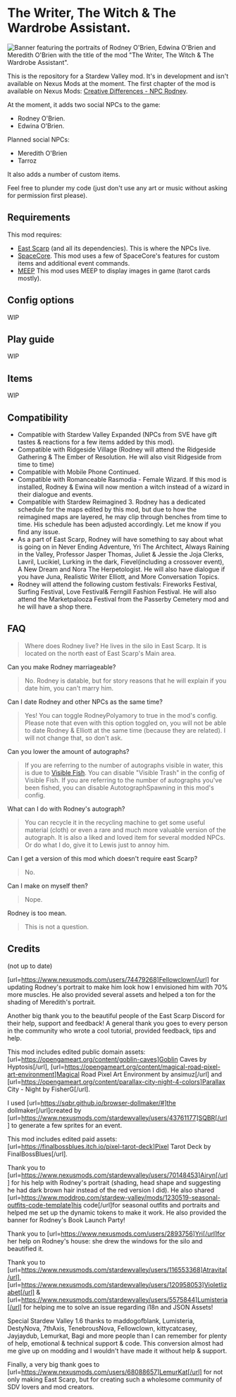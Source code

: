 # The Writer, The Witch & The Wardrobe Assistant.

![Banner featuring the portraits of Rodney O'Brien, Edwina O'Brien and Meredith O'Brien with the title of the mod "The Writer, The Witch & The Wardrobe Assistant".](https://i.postimg.cc/44V9gLDm/WWWA-2024.png)

This is the repository for a Stardew Valley mod. It's in development and isn't available on Nexus Mods at the moment. The first chapter of the mod is available on Nexus Mods: [Creative Differences - NPC Rodney](https://www.nexusmods.com/stardewvalley/mods/13437).

At the moment, it adds two social NPCs to the game:
- Rodney O'Brien.
- Edwina O'Brien.

Planned social NPCs:
- Meredith O'Brien
- Tarroz

It also adds a number of custom items.

Feel free to plunder my code (just don't use any art or music without asking for permission first please).

## Requirements

This mod requires:
- [East Scarp](https://www.nexusmods.com/stardewvalley/mods/5787) (and all its dependencies). This is where the NPCs live.
- [SpaceCore](https://www.nexusmods.com/stardewvalley/mods/1348). This mod uses a few of SpaceCore's features for custom items and additional event commands.
- [MEEP](https://www.nexusmods.com/stardewvalley/mods/14493) This mod uses MEEP to display images in game (tarot cards mostly).

## Config options
WIP
## Play guide
WIP
## Items
WIP
## Compatibility
- Compatible with Stardew Valley Expanded (NPCs from SVE have gift tastes & reactions for a few items added by this mod).
-    Compatible with Ridgeside Village (Rodney will attend the Ridgeside Gathering & The Ember of Resolution. He will also visit Ridgeside from time to time)
-    Compatible with Mobile Phone Continued.
-    Compatible with Romanceable Rasmodia - Female Wizard. If this mod is installed, Rodney & Ewina will now mention a witch instead of a wizard in their dialogue and events.
-    Compatible with Stardew Reimagined 3. Rodney has a dedicated schedule for the maps edited by this mod, but due to how the reimagined maps are layered, he may clip through benches from time to time. His schedule has been adjusted accordingly. Let me know if you find any issue.
-    As a part of East Scarp, Rodney will have something to say about what is going on in Never Ending Adventure, Yri The Architect, Always Raining in the Valley, Professor Jasper Thomas, Juliet & Jessie the Joja Clerks, Lavril, Lucikiel, Lurking in the dark, Fievel(including a crossover event), A New Dream and Nora The Herpetologist.
    He will also have dialogue if you have Juna, Realistic Writer Elliott, and More Conversation Topics.
-    Rodney will attend the following custom festivals: Fireworks Festival, Surfing Festival, Love Festival& Ferngill Fashion Festival. He will also attend the Marketpalooza Festival from the  Passerby Cemetery mod and he will have a shop there.

## FAQ

> Where does Rodney live?
He lives in the silo in East Scarp. It is located on the north east of East Scarp's Main area.

Can you make Rodney marriageable?
> No. Rodney is datable, but for story reasons that he will explain if you date him, you can't marry him.

Can I date Rodney and other NPCs as the same time?
> Yes! You can toggle RodneyPolyamory to true in the mod's config.
> Please note that even with this option toggled on, you will not be able to date Rodney & Elliott at the same time (because they are related). I will not change that, so don't ask.

Can you lower the amount of autographs?
> If you are referring to the number of autographs visible in water, this is due to [Visible Fish](https://www.nexusmods.com/stardewvalley/mods/8897). You can disable "Visible Trash" in the config of Visible Fish.
> If you are referring to the number of autographs you've been fished, you can disable AutotographSpawning in this mod's config.

What can I do with Rodney's autograph?
> You can recycle it in the recycling machine to get some useful material (cloth) or even a rare and much more valuable version of the autograph. It is also a liked and loved item for several modded NPCs. Or do what I do, give it to Lewis just to annoy him.

Can I get a version of this mod which doesn't require east Scarp?
> No.

Can I make on myself then?
> Nope.

Rodney is too mean.
> This is not a question.

## Credits
(not up to date)

[url=https://www.nexusmods.com/users/74479268]Fellowclown[/url] for updating Rodney's portrait to make him look how I envisioned him with 70% more muscles. He also provided several assets and helped a ton for the shading of Meredith's portrait.


Another big thank you to the beautiful people of the East Scarp Discord for their help, support and feedback! A general thank you goes to every person in the community who wrote a cool tutorial, provided feedback, tips and help.

This mod includes edited public domain assets: 
[url=https://opengameart.org/content/goblin-caves]Goblin Caves by Hyptosis[/url], [url=https://opengameart.org/content/magical-road-pixel-art-environment]Magical Road Pixel Art Environment by ansimuz[/url] and [url=https://opengameart.org/content/parallax-city-night-4-colors]Parallax City - Night by FisherG[/url].

I used [url=https://sqbr.github.io/browser-dollmaker/#]the dollmaker[/url]created by [url=https://www.nexusmods.com/stardewvalley/users/43761177]SQBR[/url] to generate a few sprites for an event.

This mod includes edited paid assets: [url=https://finalbossblues.itch.io/pixel-tarot-deck]Pixel Tarot Deck by FinalBossBlues[/url].

Thank you to [url=https://www.nexusmods.com/stardewvalley/users/70148453]Airyn[/url] for his help with Rodney's portrait (shading, head shape and suggesting he had dark brown hair instead of the red version I did). He also shared [url=https://www.moddrop.com/stardew-valley/mods/1230519-seasonal-outfits-code-template]his code[/url]for seasonal outfits and portraits and helped me set up the dynamic tokens to make it work. He also provided the banner for Rodney's Book Launch Party!

Thank you to [url=https://www.nexusmods.com/users/2893756]Yri[/url]for her help on Rodney's house: she drew the windows for the silo and beautified it.

Thank you to [url=https://www.nexusmods.com/stardewvalley/users/116553368]Atravita[/url], [url=https://www.nexusmods.com/stardewvalley/users/120958053]Violetlizabet[/url] & [url=https://www.nexusmods.com/stardewvalley/users/5575844]Lumisteria[/url] for helping me to solve an issue regarding i18n and JSON Assets!

Special Stardew Valley 1.6 thanks to maddogofblank, Lumisteria, DestyNova, 7thAxis, TenebrousNova, Fellowclown, kittycatcasey, Jayjaydub, Lemurkat, Bagi and more people than I can remember for plenty of help, emotional & technical support & code. This conversion almost had me give up on modding and I wouldn't have made it without help & support.

Finally, a very big thank goes to [url=https://www.nexusmods.com/users/68088657]LemurKat[/url] for not only making East Scarp, but for creating such a wholesome community of SDV lovers and mod creators.
